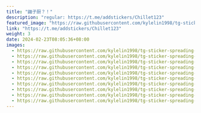 ```yaml
---
title: "鼬子厨？！"
description: "regular: https://t.me/addstickers/Chillet123"
featured_image: "https://raw.githubusercontent.com/kylelin1998/tg-sticker-spreading-worldwide-images/main/img/cc95f97d-9b34-46c2-a40b-40a13a441165.jpg"
link: "https://t.me/addstickers/Chillet123"
weight: 3
date: 2024-02-23T08:05:36+08:00
images:
  - https://raw.githubusercontent.com/kylelin1998/tg-sticker-spreading-worldwide-images/main/img/cc95f97d-9b34-46c2-a40b-40a13a441165.jpg
  - https://raw.githubusercontent.com/kylelin1998/tg-sticker-spreading-worldwide-images/main/img/65aed86a-2bce-4b1d-932d-c31dc5517986.jpg
  - https://raw.githubusercontent.com/kylelin1998/tg-sticker-spreading-worldwide-images/main/img/60ed554a-1f86-430e-8b6c-48111066086e.jpg
  - https://raw.githubusercontent.com/kylelin1998/tg-sticker-spreading-worldwide-images/main/img/8c5fc64d-1c6e-4175-a6cd-3a43b2237659.jpg
  - https://raw.githubusercontent.com/kylelin1998/tg-sticker-spreading-worldwide-images/main/img/63d24a9a-41b0-4dde-8099-21917bc3c830.jpg
  - https://raw.githubusercontent.com/kylelin1998/tg-sticker-spreading-worldwide-images/main/img/7e1d91d5-45fe-4040-ba79-5b323ee77155.jpg
  - https://raw.githubusercontent.com/kylelin1998/tg-sticker-spreading-worldwide-images/main/img/3a59667b-c43a-4327-a976-85153ee484e8.jpg
  - https://raw.githubusercontent.com/kylelin1998/tg-sticker-spreading-worldwide-images/main/img/dc6c0317-79b5-46eb-83ec-b4dda4568ff5.jpg
  - https://raw.githubusercontent.com/kylelin1998/tg-sticker-spreading-worldwide-images/main/img/bfe5a901-b71a-4ae2-8788-374a805974d6.jpg
  - https://raw.githubusercontent.com/kylelin1998/tg-sticker-spreading-worldwide-images/main/img/31a89121-4f28-4ec9-8466-cf6e7fd081ee.jpg
---
```

